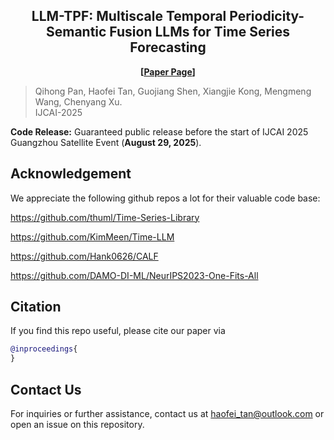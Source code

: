 <div align="center">
  <h2><b> LLM-TPF: Multiscale Temporal Periodicity-Semantic Fusion LLMs for Time Series Forecasting </b></h2>
</div>
<div align="center">

**[<a href="https://arxiv.org/">Paper Page</a>]**
</div>

> Qihong Pan, Haofei Tan, Guojiang Shen, Xiangjie Kong, Mengmeng Wang, Chenyang Xu.  
> IJCAI-2025

**Code Release:** Guaranteed public release before the start of IJCAI 2025 Guangzhou Satellite Event (**August 29, 2025**).

## Acknowledgement

We appreciate the following github repos a lot for their valuable code base:

https://github.com/thuml/Time-Series-Library

https://github.com/KimMeen/Time-LLM

https://github.com/Hank0626/CALF

https://github.com/DAMO-DI-ML/NeurIPS2023-One-Fits-All

## Citation
If you find this repo useful, please cite our paper via
```bibtex
@inproceedings{
}
```
## Contact Us
For inquiries or further assistance, contact us at [haofei_tan@outlook.com](mailto:lpy23@mails.tsinghua.edu.cn) or open an issue on this repository.
